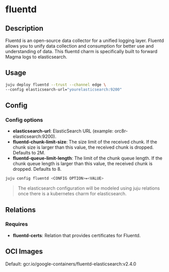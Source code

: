 # fluentd

## Description

Fluentd is an open-source data collector for a unified logging layer. Fluentd allows you to unify 
data collection and consumption for better use and understanding of data. This fluentd charm 
is specifically built to forward Magma logs to elasticsearch.

## Usage

```bash
juju deploy fluentd --trust --channel edge \
--config elasticsearch-url="yourelasticsearch:9200" 
```

## Config

### Config options

- **elasticsearch-url**: ElasticSearch URL (example: orc8r-elasticsearch:9200).
- **fluentd-chunk-limit-size**: The size limit of the received chunk. If the chunk size is larger 
than this value, the received chunk is dropped. Defaults to 2M.
- **fluentd-queue-limit-length**: The limit of the chunk queue length. If the chunk queue length 
is larger than this value, the received chunk is dropped. Defaults to 8.

```bash
juju config fluentd <CONFIG OPTION>=<VALUE>
```

> The elasticsearch configuration will be modeled using juju relations once there is a kubernetes
> charm for elasticsearch.

## Relations

### Requires

- **fluentd-certs**: Relation that provides certificates for Fluentd.

## OCI Images

Default: gcr.io/google-containers/fluentd-elasticsearch:v2.4.0
